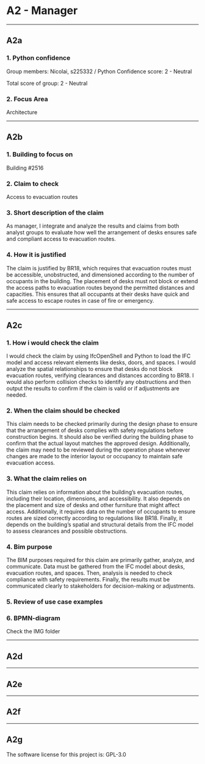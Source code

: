 # A2 - Manager

---

## A2a

### 1. Python confidence

Group members: 
Nicolai, s225332 / Python Confidence score: 2 - Neutral

Total score of group: 2 - Neutral

### 2. Focus Area

Architecture

---

## A2b

### 1. Building to focus on

Building #2516

### 2. Claim to check

Access to evacuation routes 

### 3. Short description of the claim

As manager, I integrate and analyze the results and claims from both analyst groups to evaluate how well the arrangement of desks ensures safe and compliant access to evacuation routes.

### 4. How it is justified

The claim is justified by BR18, which requires that evacuation routes must be accessible, unobstructed, and dimensioned according to the number of occupants in the building. The placement of desks must not block or extend the access paths to evacuation routes beyond the permitted distances and capacities. This ensures that all occupants at their desks have quick and safe access to escape routes in case of fire or emergency.

---

## A2c

### 1. How i would check the claim
I would check the claim by using IfcOpenShell and Python to load the IFC model and access relevant elements like desks, doors, and spaces. I would analyze the spatial relationships to ensure that desks do not block evacuation routes, verifying clearances and distances according to BR18. I would also perform collision checks to identify any obstructions and then output the results to confirm if the claim is valid or if adjustments are needed.

### 2. When the claim should be checked
This claim needs to be checked primarily during the design phase to ensure that the arrangement of desks complies with safety regulations before construction begins. It should also be verified during the building phase to confirm that the actual layout matches the approved design. Additionally, the claim may need to be reviewed during the operation phase whenever changes are made to the interior layout or occupancy to maintain safe evacuation access.

### 3. What the claim relies on
This claim relies on information about the building’s evacuation routes, including their location, dimensions, and accessibility. It also depends on the placement and size of desks and other furniture that might affect access. Additionally, it requires data on the number of occupants to ensure routes are sized correctly according to regulations like BR18. Finally, it depends on the building’s spatial and structural details from the IFC model to assess clearances and possible obstructions.

### 4. Bim purpose
The BIM purposes required for this claim are primarily gather, analyze, and communicate. Data must be gathered from the IFC model about desks, evacuation routes, and spaces. Then, analysis is needed to check compliance with safety requirements. Finally, the results must be communicated clearly to stakeholders for decision-making or adjustments.

### 5. Review of use case examples



### 6. BPMN-diagram

Check the IMG folder

---

## A2d

---

## A2e

---

## A2f

---

## A2g

The software license for this project is: GPL-3.0